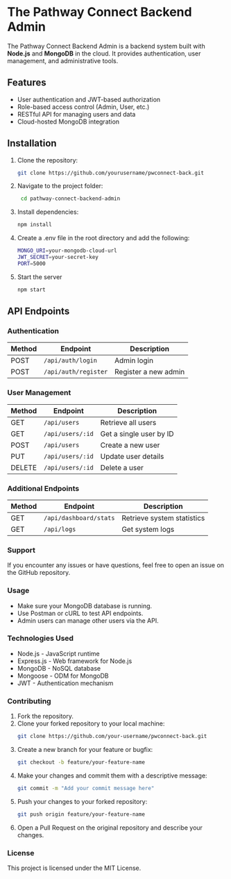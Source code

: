 # The Pathway Connect Backend Admin

The Pathway Connect Backend Admin is a backend system built with **Node.js** and **MongoDB** in the cloud. It provides authentication, user management, and administrative tools.

## Features
- User authentication and JWT-based authorization
- Role-based access control (Admin, User, etc.)
- RESTful API for managing users and data
- Cloud-hosted MongoDB integration

## Installation
1. Clone the repository:
   ```bash
   git clone https://github.com/yourusername/pwconnect-back.git
2. Navigate to the project folder:
   ```bash
    cd pathway-connect-backend-admin
3. Install dependencies:
    ```bash
    npm install
4. Create a .env file in the root directory and add the following:
    ```bash
    MONGO_URI=your-mongodb-cloud-url
    JWT_SECRET=your-secret-key
    PORT=5000
5. Start the server
    ```bash
    npm start

## API Endpoints

### Authentication
| Method | Endpoint            | Description             |
|--------|---------------------|-------------------------|
| POST   | `/api/auth/login`   | Admin login            |
| POST   | `/api/auth/register` | Register a new admin  |

### User Management
| Method | Endpoint            | Description                  |
|--------|---------------------|------------------------------|
| GET    | `/api/users`        | Retrieve all users           |
| GET    | `/api/users/:id`    | Get a single user by ID      |
| POST   | `/api/users`        | Create a new user            |
| PUT    | `/api/users/:id`    | Update user details          |
| DELETE | `/api/users/:id`    | Delete a user                |

### Additional Endpoints
| Method | Endpoint                | Description                   |
|--------|-------------------------|-------------------------------|
| GET    | `/api/dashboard/stats`  | Retrieve system statistics    |
| GET    | `/api/logs`             | Get system logs               |


### Support

If you encounter any issues or have questions, feel free to open an issue on the GitHub repository.

### Usage

- Make sure your MongoDB database is running.
- Use Postman or cURL to test API endpoints.
- Admin users can manage other users via the API.

### Technologies Used

- Node.js - JavaScript runtime
- Express.js - Web framework for Node.js
- MongoDB - NoSQL database
- Mongoose - ODM for MongoDB
- JWT - Authentication mechanism

### Contributing

1. Fork the repository.
2. Clone your forked repository to your local machine:
    ```bash
    git clone https://github.com/your-username/pwconnect-back.git
3. Create a new branch for your feature or bugfix:
    ```bash
    git checkout -b feature/your-feature-name
4. Make your changes and commit them with a descriptive message:
    ```bash
    git commit -m "Add your commit message here"
5. Push your changes to your forked repository:
    ```bash
    git push origin feature/your-feature-name
6. Open a Pull Request on the original repository and describe your changes.
    

### License

This project is licensed under the MIT License.